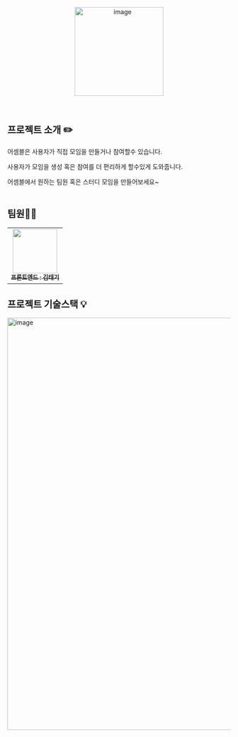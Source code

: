 <p align="middle" >
<img width="200" alt="image" src="https://github.com/taeginote/Assembled/assets/103398790/460514cd-dd01-47e5-8bab-d95966010081">
</p>
<br/>
 
## 프로젝트 소개 ✏️

어셈블은 사용자가 직접 모임을 만들거나 참여할수 있습니다.

사용자가 모임을 생성 혹은 참여를 더 편리하게 할수있게 도와줍니다.

어셈블에서 원하는 팀원 혹은 스터디 모임을 만들어보세요~
<br/>
<br/>

## 팀원🙋‍♂️

<table>
  <tbody>
    <tr>
      <td align="center"><a href="https://github.com/taeginote"><img src="https://avatars.githubusercontent.com/u/103398790?v=4" width="100px;" alt=""/><br /><sub><b>프론트엔드 : 김태기 </b></sub></a><br /></td>
    </tr>
  </tbody>
</table>

## 프로젝트 기술스택 💡

<img width="929" alt="image" src="https://github.com/taeginote/Assembled/assets/103398790/192a5544-c0fe-4678-b82f-db9bae1559be">
